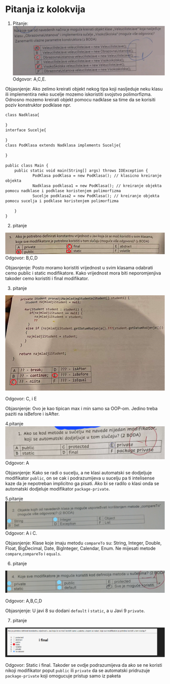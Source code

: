 # Pitanja iz kolokvija

1. Pitanje:
![Alt text](image.png)
Odgovor: A,C,E.

Objasnjenje: Ako zelimo kreirati objekt nekog
tipa koji nasljeduje neku klasu ili implementira neko sucelje mozemo iskoristiti svojstvo polimorfizma. Odnosno mozemo kreirati objekt pomocu nadklase sa time da se korisiti poziv konstruktor podklase npr.
```
class Nadklasa{

}
interface Sucelje{

}
class PodKlasa extends Nadklasa implements Sucelje{

}

public class Main {
    public static void main(String[] args) throws IOException {
            PodKlasa podKlasa = new PodKlasa(); // klasicno kreiranje objekta
            Nadklasa podklasa1 = new PodKlasa(); // kreiranje objekta pomocu nadklase i podklase koristenjem polimorfizma
            Sucelje podklasa2 = new PodKlasa(); // kreiranje objekta pomocu sucelja i podklase koristenjem polimorfizma

    }
}
```
2. pitanje

![Alt text](image-1.png)
Odgovor: B,C,D

Objasnjenje: Posto moramo koristiti vrijednost u svim klasama
odabrati cemo public i static modifikatore. Kako vrijednost mora biti neporomjenjiva takoder cemo koristiti i final modifikator.

3. pitanje

![Alt text](image-2.png)

Odgovor: C, i E

Objasnjenje: Ovo je kao tipican max i min samo sa OOP-om.
Jedino treba paziti na isBefore i isAfter.

4.pitanje
![Alt text](image-3.png)
Odgovor: A

Objasnjenje: Kako se radi o sucelju, a ne klasi automatski
se dodjeljuje modifikator `public`, on se cak i podrazumijeva u sucelju pa ti intelisense kaze da je nepotreban implicitno ga pisati. Ako bi se radilo o klasi onda se automatski dodjeluje modifikator `package-private`.

5.pitanje
![Alt text](image-4.png)
Odgovor: A i C.

Objasnjenje: Klase koje imaju metodu `compareTo` su: String, Integer, Double, Float, BigDecimal, Date, BigInteger, Calendar, Enum. Ne mijesati metode `compare`,`compareTo` i `equals`.

6. pitanje

![Alt text](image-5.png)

Odgovor: A,B,C,D

Objasnjenje: U javi 8 su dodani `default` i `static`, a u Javi 9 `private`.

7. pitanje

![Alt text](image-6.png)

Odgovor: Static i final. Takoder se ovdje podrazumijeva da ako
se ne koristi nikoji modifikator poput `public` ili `private` da se automatski pridruzuje `package-private` koji omogucuje pristup samo iz paketa